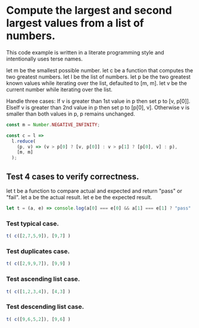 # Compute the largest and second largest values from a list of numbers.

This code example is written in a literate programming style 
and intentionally uses terse names.

let m be the smallest possible number.
let c be a function that computes the two greatest numbers.
let l be the list of numbers.
let p be the two greatest known values while iterating over the list, defaulted to [m, m].
let v be the current number while iterating over the list. 

Handle three cases:
If v is greater than 1st value in p then set p to [v, p[0]]. 
ElseIf v is greater than 2nd value in p then set p to [p[0], v]. 
Otherwise v is smaller than both values in p, p remains unchanged.

```js
const m = Number.NEGATIVE_INFINITY;

const c = l =>
  l.reduce(
    (p, v) => (v > p[0] ? [v, p[0]] : v > p[1] ? [p[0], v] : p),
    [m, m]
  );
```

## Test 4 cases to verify correctness. 
 
let t be a function to compare actual and expected and return "pass" or "fail".
let a be the actual result.
let e be the expected result.

```js
let t = (a, e) => console.log(a[0] === e[0] && a[1] === e[1] ? "pass" : "fail") 
```

### Test typical case.

```js
t( c([2,7,5,9]), [9,7] )
```

### Test duplicates case.
```js
t( c([2,9,9,7]), [9,9] ) 
```

### Test ascending list case.
```js
t( c([1,2,3,4]), [4,3] ) 
```

### Test descending list case.
```js
t( c([9,6,5,2]), [9,6] )
```


